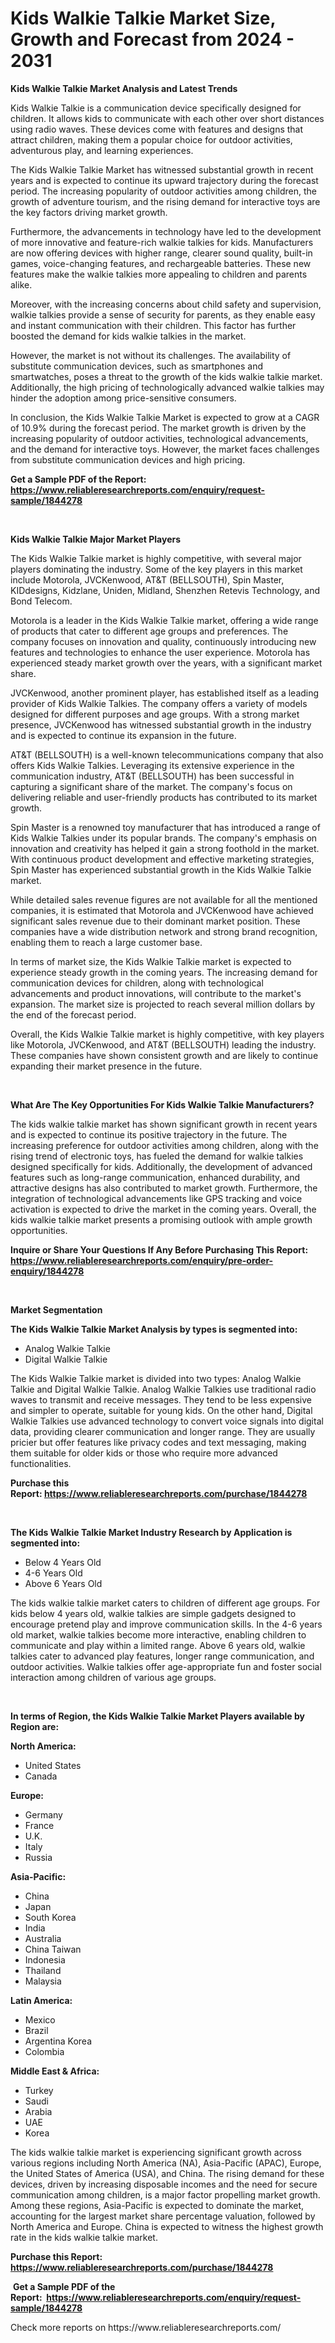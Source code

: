 <p><h1>Kids Walkie Talkie Market Size, Growth and Forecast from 2024 - 2031</h1></p><p><strong>Kids Walkie Talkie Market Analysis and Latest Trends</strong></p>
<p><p>Kids Walkie Talkie is a communication device specifically designed for children. It allows kids to communicate with each other over short distances using radio waves. These devices come with features and designs that attract children, making them a popular choice for outdoor activities, adventurous play, and learning experiences.</p><p>The Kids Walkie Talkie Market has witnessed substantial growth in recent years and is expected to continue its upward trajectory during the forecast period. The increasing popularity of outdoor activities among children, the growth of adventure tourism, and the rising demand for interactive toys are the key factors driving market growth.</p><p>Furthermore, the advancements in technology have led to the development of more innovative and feature-rich walkie talkies for kids. Manufacturers are now offering devices with higher range, clearer sound quality, built-in games, voice-changing features, and rechargeable batteries. These new features make the walkie talkies more appealing to children and parents alike.</p><p>Moreover, with the increasing concerns about child safety and supervision, walkie talkies provide a sense of security for parents, as they enable easy and instant communication with their children. This factor has further boosted the demand for kids walkie talkies in the market.</p><p>However, the market is not without its challenges. The availability of substitute communication devices, such as smartphones and smartwatches, poses a threat to the growth of the kids walkie talkie market. Additionally, the high pricing of technologically advanced walkie talkies may hinder the adoption among price-sensitive consumers.</p><p>In conclusion, the Kids Walkie Talkie Market is expected to grow at a CAGR of 10.9% during the forecast period. The market growth is driven by the increasing popularity of outdoor activities, technological advancements, and the demand for interactive toys. However, the market faces challenges from substitute communication devices and high pricing.</p></p>
<p><strong>Get a Sample PDF of the Report:&nbsp; <a href="https://www.reliableresearchreports.com/enquiry/request-sample/1844278">https://www.reliableresearchreports.com/enquiry/request-sample/1844278</a></strong></p>
<p>&nbsp;</p>
<p><strong>Kids Walkie Talkie Major Market Players</strong></p>
<p><p>The Kids Walkie Talkie market is highly competitive, with several major players dominating the industry. Some of the key players in this market include Motorola, JVCKenwood, AT&T (BELLSOUTH), Spin Master, KIDdesigns, Kidzlane, Uniden, Midland, Shenzhen Retevis Technology, and Bond Telecom.</p><p>Motorola is a leader in the Kids Walkie Talkie market, offering a wide range of products that cater to different age groups and preferences. The company focuses on innovation and quality, continuously introducing new features and technologies to enhance the user experience. Motorola has experienced steady market growth over the years, with a significant market share.</p><p>JVCKenwood, another prominent player, has established itself as a leading provider of Kids Walkie Talkies. The company offers a variety of models designed for different purposes and age groups. With a strong market presence, JVCKenwood has witnessed substantial growth in the industry and is expected to continue its expansion in the future.</p><p>AT&T (BELLSOUTH) is a well-known telecommunications company that also offers Kids Walkie Talkies. Leveraging its extensive experience in the communication industry, AT&T (BELLSOUTH) has been successful in capturing a significant share of the market. The company's focus on delivering reliable and user-friendly products has contributed to its market growth.</p><p>Spin Master is a renowned toy manufacturer that has introduced a range of Kids Walkie Talkies under its popular brands. The company's emphasis on innovation and creativity has helped it gain a strong foothold in the market. With continuous product development and effective marketing strategies, Spin Master has experienced substantial growth in the Kids Walkie Talkie market.</p><p>While detailed sales revenue figures are not available for all the mentioned companies, it is estimated that Motorola and JVCKenwood have achieved significant sales revenue due to their dominant market position. These companies have a wide distribution network and strong brand recognition, enabling them to reach a large customer base.</p><p>In terms of market size, the Kids Walkie Talkie market is expected to experience steady growth in the coming years. The increasing demand for communication devices for children, along with technological advancements and product innovations, will contribute to the market's expansion. The market size is projected to reach several million dollars by the end of the forecast period.</p><p>Overall, the Kids Walkie Talkie market is highly competitive, with key players like Motorola, JVCKenwood, and AT&T (BELLSOUTH) leading the industry. These companies have shown consistent growth and are likely to continue expanding their market presence in the future.</p></p>
<p>&nbsp;</p>
<p><strong>What Are The Key Opportunities For Kids Walkie Talkie Manufacturers?</strong></p>
<p><p>The kids walkie talkie market has shown significant growth in recent years and is expected to continue its positive trajectory in the future. The increasing preference for outdoor activities among children, along with the rising trend of electronic toys, has fueled the demand for walkie talkies designed specifically for kids. Additionally, the development of advanced features such as long-range communication, enhanced durability, and attractive designs has also contributed to market growth. Furthermore, the integration of technological advancements like GPS tracking and voice activation is expected to drive the market in the coming years. Overall, the kids walkie talkie market presents a promising outlook with ample growth opportunities.</p></p>
<p><strong>Inquire or Share Your Questions If Any Before Purchasing This Report: <a href="https://www.reliableresearchreports.com/enquiry/pre-order-enquiry/1844278">https://www.reliableresearchreports.com/enquiry/pre-order-enquiry/1844278</a></strong></p>
<p>&nbsp;</p>
<p><strong>Market Segmentation</strong></p>
<p><strong>The Kids Walkie Talkie Market Analysis by types is segmented into:</strong></p>
<p><ul><li>Analog Walkie Talkie</li><li>Digital Walkie Talkie</li></ul></p>
<p><p>The Kids Walkie Talkie market is divided into two types: Analog Walkie Talkie and Digital Walkie Talkie. Analog Walkie Talkies use traditional radio waves to transmit and receive messages. They tend to be less expensive and simpler to operate, suitable for young kids. On the other hand, Digital Walkie Talkies use advanced technology to convert voice signals into digital data, providing clearer communication and longer range. They are usually pricier but offer features like privacy codes and text messaging, making them suitable for older kids or those who require more advanced functionalities.</p></p>
<p><strong>Purchase this Report:&nbsp;<a href="https://www.reliableresearchreports.com/purchase/1844278">https://www.reliableresearchreports.com/purchase/1844278</a></strong></p>
<p>&nbsp;</p>
<p><strong>The Kids Walkie Talkie Market Industry Research by Application is segmented into:</strong></p>
<p><ul><li>Below 4 Years Old</li><li>4-6 Years Old</li><li>Above 6 Years Old</li></ul></p>
<p><p>The kids walkie talkie market caters to children of different age groups. For kids below 4 years old, walkie talkies are simple gadgets designed to encourage pretend play and improve communication skills. In the 4-6 years old market, walkie talkies become more interactive, enabling children to communicate and play within a limited range. Above 6 years old, walkie talkies cater to advanced play features, longer range communication, and outdoor activities. Walkie talkies offer age-appropriate fun and foster social interaction among children of various age groups.</p></p>
<p>&nbsp;</p>
<p><strong>In terms of Region, the Kids Walkie Talkie Market Players available by Region are:</strong></p>
<p>
    <p> <strong> North America: </strong>
        <ul>
            <li>United States</li>
            <li>Canada</li>
        </ul>
        </p> 
    <p> <strong> Europe: </strong>
        <ul>
            <li>Germany</li>
            <li>France</li>
            <li>U.K.</li>
            <li>Italy</li>
            <li>Russia</li>
        </ul>
        </p> 
    <p> <strong> Asia-Pacific: </strong>
        <ul>
            <li>China</li>
            <li>Japan</li>
            <li>South Korea</li>
            <li>India</li>
            <li>Australia</li>
            <li>China Taiwan</li>
            <li>Indonesia</li>
            <li>Thailand</li>
            <li>Malaysia</li>
        </ul>
        </p> 
    <p> <strong> Latin America: </strong>
        <ul>
            <li>Mexico</li>
            <li>Brazil</li>
            <li>Argentina Korea</li>
            <li>Colombia</li>
        </ul>
        </p> 
    <p> <strong> Middle East & Africa: </strong>
        <ul>
            <li>Turkey</li>
            <li>Saudi</li>
            <li>Arabia</li>
            <li>UAE</li>
            <li>Korea</li>
        </ul>
    </p>
    </p>
<p><p>The kids walkie talkie market is experiencing significant growth across various regions including North America (NA), Asia-Pacific (APAC), Europe, the United States of America (USA), and China. The rising demand for these devices, driven by increasing disposable incomes and the need for secure communication among children, is a major factor propelling market growth. Among these regions, Asia-Pacific is expected to dominate the market, accounting for the largest market share percentage valuation, followed by North America and Europe. China is expected to witness the highest growth rate in the kids walkie talkie market.</p></p>
<p><strong>Purchase this Report: <a href="https://www.reliableresearchreports.com/purchase/1844278">https://www.reliableresearchreports.com/purchase/1844278</a></strong></p>
<p>&nbsp;<strong>Get a Sample PDF of the Report:&nbsp;&nbsp;<a href="https://www.reliableresearchreports.com/enquiry/request-sample/1844278">https://www.reliableresearchreports.com/enquiry/request-sample/1844278</a></strong></p>
<p><strong></strong></p>
<p>Check more reports on https://www.reliableresearchreports.com/</p>